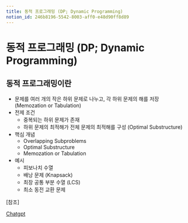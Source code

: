 ```yaml
---
title: 동적 프로그래밍 (DP; Dynamic Programming)
notion_id: 246b8196-5542-8003-aff0-e48d90ff8d89
---
```

  
# 동적 프로그래밍 (DP; Dynamic Programming)  
  
  
## 동적 프로그래밍이란  
  
- 문제를 여러 개의 작은 하위 문제로 나누고, 각 하위 문제의 해를 저장(Memozation or Tabulation)  
- 전제 조건  
    - 중복되는 하위 문제가 존재  
    - 하위 문제의 최적해가 전체 문제의 최적해를 구성 (Optimal Substructure)  
- 핵심 개념  
    - Overlapping Subproblems  
    - Optimal Substructure  
    - Memozation or Tabulation  
- 예시  
    - 피보나치 수열  
    - 배낭 문제 (Knapsack)  
    - 최장 공통 부분 수열 (LCS)  
    - 최소 동전 교환 문제  
  
[참조]  
  
  
[Chatgpt](https://chatgpt.com/share/68915ebc-dd3c-8009-ae17-f636ba906142)  
  
